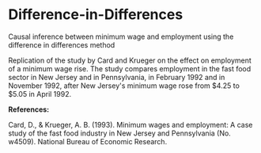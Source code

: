 # Difference-in-Differences

Causal inference between minimum wage and employment using the difference in differences method

Replication of the study by Card and Krueger on the effect on employment of a minimum wage rise. The study compares employment in the fast food sector in New Jersey and in Pennsylvania, in February 1992 and in November 1992, after New Jersey's minimum wage rose from $4.25 to $5.05 in April 1992.

**References:**

Card, D., & Krueger, A. B. (1993). Minimum wages and employment: A case study of the fast food industry in New Jersey and Pennsylvania (No. w4509). National Bureau of Economic Research.
